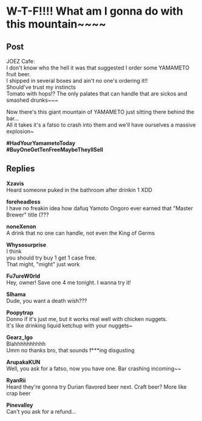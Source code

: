 # W-T-F!!!! What am I gonna do with this mountain~~~~
## Post
JOEZ Cafe:<br>
I don't know who the hell it was that suggested I order some YAMAMETO fruit beer. <br>
I shipped in several boxes and ain't no one's ordering it!!<br>
Should've trust my instincts<br>
Tomato with hops!? The only palates that can handle that are sickos and smashed drunks~~~

Now there's this giant mountain of YAMAMETO just sitting there behind the bar...<br>
All it takes it's a fatso to crash into them and we'll have ourselves a massive explosion~

**\#HadYourYamametoToday**<br>
**\#BuyOneGetTenFreeMaybeTheyllSell**
## Replies
**Xzavis**<br>
Heard someone puked in the bathroom after drinkin 1  XDD

**foreheadless**<br>
I have no freakin idea how dafuq Yamoto Ongoro ever earned that "Master Brewer" title (???

**noneXenon**<br>
A drink that no one can handle, not even the King of Germs

**Whysosurprise**<br>
I think <br>
you should try buy 1 get 1 case free. <br>
That might, "might" just work

**Fu7ureW0rld**<br>
Hey, owner! Save one 4 me tonight. I wanna try it!

**SIhama**<br>
Dude, you want a death wish???

**Poopytrap**<br>
Donno if it's just me, but it works real well with chicken nuggets. <br>
It's like drinking liquid ketchup with your nuggets~

**Gearz_Igo**<br>
Blahhhhhhhhhh <br>
Umm no thanks bro, that sounds f\*\*\*ing disgusting

**ArupakaKUN**<br>
Well, you ask for a fatso, now you have one. Bar crashing incoming~~

**RyanRii**<br>
Heard they're gonna try Durian flavored beer next. Craft beer? More like crap beer

**Pinevalley**<br>
Can't you ask for a refund...

